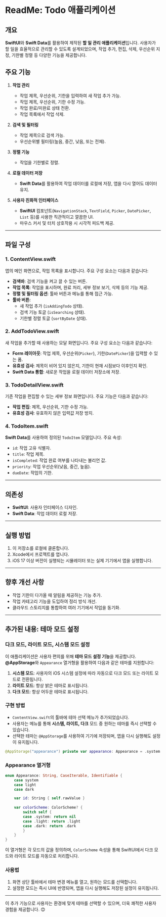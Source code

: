 # ReadMe: Todo 애플리케이션

## 개요

**SwiftUI**와 **Swift Data**를 활용하여 제작된 **할 일 관리 애플리케이션**입니다.
사용자가 할 일을 효율적으로 관리할 수 있도록 설계되었으며, 작업 추가, 편집, 삭제, 우선순위 지정, 기한별 정렬 등 다양한 기능을 제공합니다.

## 주요 기능

1. **작업 관리**

   - 작업 제목, 우선순위, 기한을 입력하여 새 작업 추가 가능.
   - 작업 제목, 우선순위, 기한 수정 가능.
   - 작업 완료/미완료 상태 전환.
   - 작업 목록에서 작업 삭제.

2. **검색 및 필터링**

   - 작업 제목으로 검색 가능.
   - 우선순위별 필터링(높음, 중간, 낮음, 또는 전체).

3. **정렬 기능**

   - 작업을 기한별로 정렬.

4. **로컬 데이터 저장**

   - **Swift Data**를 활용하여 작업 데이터를 로컬에 저장, 앱을 다시 열어도 데이터 유지.

5. **사용자 친화적 인터페이스**
   - **SwiftUI** 컴포넌트(`NavigationStack`, `TextField`, `Picker`, `DatePicker`, `List` 등)를 사용한 직관적이고 깔끔한 UI.
   - 마우스 커서 및 터치 상호작용 시 시각적 피드백 제공.

---

## 파일 구성

### **1. ContentView.swift**

앱의 메인 화면으로, 작업 목록을 표시합니다. 주요 구성 요소는 다음과 같습니다:

- **검색바**: 검색 기능을 켜고 끌 수 있는 버튼.
- **작업 목록**: 작업을 표시하며, 완료 처리, 세부 정보 보기, 삭제 등의 기능 제공.
- **정렬 및 필터링 옵션**: 툴바 버튼과 메뉴를 통해 접근 가능.
- **툴바 버튼**:
  - 새 작업 추가 (`isAddingTodo` 상태).
  - 검색 기능 토글 (`isSearching` 상태).
  - 기한별 정렬 토글 (`sortByDate` 상태).

### **2. AddTodoView.swift**

새 작업을 추가할 때 사용하는 모달 화면입니다. 주요 구성 요소는 다음과 같습니다:

- **Form 레이아웃**: 작업 제목, 우선순위(`Picker`), 기한(`DatePicker`)을 입력할 수 있는 폼.
- **유효성 검사**: 제목이 비어 있지 않은지, 기한이 현재 시점보다 이후인지 확인.
- **Swift Data 통합**: 새로운 작업을 로컬 데이터 저장소에 저장.

### **3. TodoDetailView.swift**

기존 작업을 편집할 수 있는 세부 정보 화면입니다. 주요 기능은 다음과 같습니다:

- **작업 편집**: 제목, 우선순위, 기한 수정 가능.
- **유효성 검사**: 유효하지 않은 입력값 저장 방지.

### **4. TodoItem.swift**

**Swift Data**를 사용하여 정의된 `TodoItem` 모델입니다. 주요 속성:

- `id`: 작업 고유 식별자.
- `title`: 작업 제목.
- `isCompleted`: 작업 완료 여부를 나타내는 불리언 값.
- `priority`: 작업 우선순위(낮음, 중간, 높음).
- `dueDate`: 작업의 기한.

---

## 의존성

- **SwiftUI**: 사용자 인터페이스 디자인.
- **Swift Data**: 작업 데이터 로컬 저장.

---

## 실행 방법

1. 이 저장소를 로컬에 클론합니다.
2. Xcode에서 프로젝트를 엽니다.
3. iOS 17 이상 버전이 실행되는 시뮬레이터 또는 실제 기기에서 앱을 실행합니다.

---

## 향후 개선 사항

- 작업 기한이 다가올 때 알림을 제공하는 기능 추가.
- 작업 카테고리 기능을 도입하여 정리 방식 개선.
- 클라우드 스토리지를 통합하여 여러 기기에서 작업을 동기화.
  
---

## 추가된 내용: 테마 모드 설정

### **다크 모드, 라이트 모드, 시스템 모드 설정**

이 애플리케이션은 사용자 편의를 위해 **테마 모드 설정 기능**을 제공합니다. **@AppStorage**와 `Appearance` 열거형을 활용하여 다음과 같은 테마를 지원합니다:

1. **시스템 모드**: 사용자의 iOS 시스템 설정에 따라 자동으로 다크 모드 또는 라이트 모드로 전환됩니다.
2. **라이트 모드**: 항상 밝은 테마로 표시됩니다.
3. **다크 모드**: 항상 어두운 테마로 표시됩니다.

### **구현 방법**

- `ContentView.swift`의 툴바에 테마 선택 메뉴가 추가되었습니다.
- 사용자는 메뉴를 통해 **시스템, 라이트, 다크** 모드 중 원하는 테마를 즉시 선택할 수 있습니다.
- 선택한 테마는 `@AppStorage`를 사용하여 기기에 저장되며, 앱을 다시 실행해도 설정이 유지됩니다.

```swift
@AppStorage("appearance") private var appearance: Appearance = .system
```

### **Appearance 열거형**

```swift
enum Appearance: String, CaseIterable, Identifiable {
    case system
    case light
    case dark

    var id: String { self.rawValue }
    
    var colorScheme: ColorScheme? {
        switch self {
        case .system: return nil
        case .light: return .light
        case .dark: return .dark
        }
    }
}
```

이 열거형은 각 모드의 값을 정의하며, `ColorScheme` 속성을 통해 SwiftUI에서 다크 모드와 라이트 모드를 자동으로 처리합니다.

### **사용법**

1. 화면 상단 툴바에서 테마 변경 메뉴를 열고, 원하는 모드를 선택합니다.
2. 설정한 모드는 즉시 UI에 반영되며, 앱을 다시 실행해도 저장된 설정이 유지됩니다.

---

이 추가 기능으로 사용자는 환경에 맞게 테마를 선택할 수 있으며, 더욱 쾌적한 사용자 경험을 제공합니다. 😊
